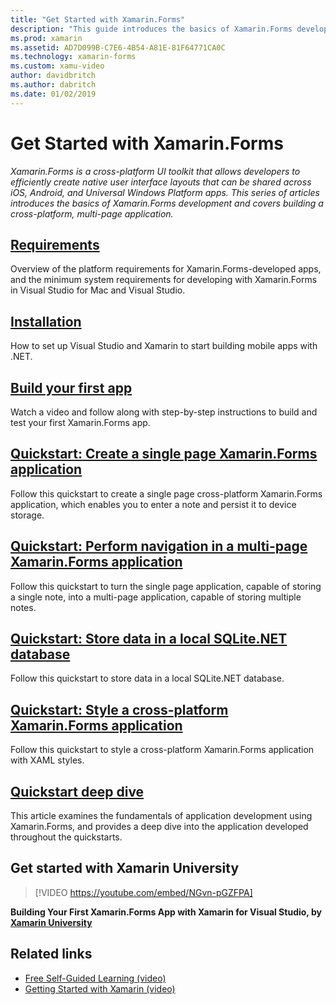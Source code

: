 ```yaml
---
title: "Get Started with Xamarin.Forms"
description: "This guide introduces the basics of Xamarin.Forms development and covers building a cross-platform, multi-page application."
ms.prod: xamarin
ms.assetid: AD7D099B-C7E6-4B54-A81E-81F64771CA0C
ms.technology: xamarin-forms
ms.custom: xamu-video
author: davidbritch
ms.author: dabritch
ms.date: 01/02/2019
---
```


# Get Started with Xamarin.Forms

_Xamarin.Forms is a cross-platform UI toolkit that allows developers to efficiently create native user interface layouts that can be shared across iOS, Android, and Universal Windows Platform apps. This series of articles introduces the basics of Xamarin.Forms development and covers building a cross-platform, multi-page application._

## [Requirements](installation.md)

Overview of the platform requirements for Xamarin.Forms-developed apps, and the minimum system requirements for developing with Xamarin.Forms in Visual Studio for Mac and Visual Studio.

## [Installation](~/cross-platform/get-started/installation/index.md)

How to set up Visual Studio and Xamarin to start building mobile apps with .NET.

## [Build your first app](first-app/index.md)

Watch a video and follow along with step-by-step instructions to build and test your first Xamarin.Forms app.

## [Quickstart: Create a single page Xamarin.Forms application](quickstarts/single-page.md)

Follow this quickstart to create a single page cross-platform Xamarin.Forms application, which enables you to enter a note and persist it to device storage.

## [Quickstart: Perform navigation in a multi-page Xamarin.Forms application](quickstarts/multi-page.md)

Follow this quickstart to turn the single page application, capable of storing a single note, into a multi-page application, capable of storing multiple notes.

## [Quickstart: Store data in a local SQLite.NET database](quickstarts/database.md)

Follow this quickstart to store data in a local SQLite.NET database.

## [Quickstart: Style a cross-platform Xamarin.Forms application](quickstarts/styling.md)

Follow this quickstart to style a cross-platform Xamarin.Forms application with XAML styles.

## [Quickstart deep dive](quickstarts/deepdive.md)

This article examines the fundamentals of application development using Xamarin.Forms, and provides a deep dive into the application developed throughout the quickstarts.

## Get started with Xamarin University

> [!VIDEO https://youtube.com/embed/NGvn-pGZFPA]

**Building Your First Xamarin.Forms App with Xamarin for Visual Studio, by [Xamarin University](https://university.xamarin.com)**

## Related links

- [Free Self-Guided Learning (video)](https://university.xamarin.com/self-guided)
- [Getting Started with Xamarin (video)](https://developer.xamarin.com/videos/)
